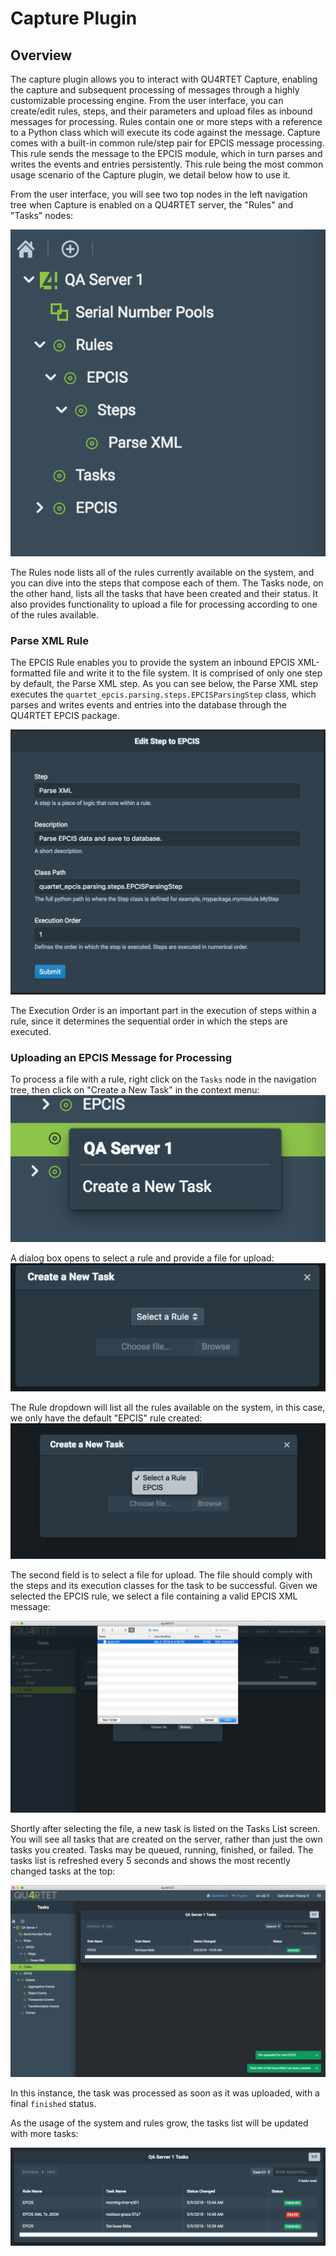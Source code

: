 # Capture Plugin

## Overview

The capture plugin allows you to interact with QU4RTET Capture, enabling the capture and subsequent processing of messages through a highly customizable processing engine.
From the user interface, you can create/edit rules, steps, and their parameters and upload files as inbound messages for processing. Rules contain one or more steps with a reference to a Python class which will execute its code against the message.
Capture comes with a built-in common rule/step pair for EPCIS message processing. This rule sends the message to the EPCIS module, which in turn parses and writes the events and entries persistently. This rule being the most common usage scenario of the Capture plugin, we detail below how to use it.

From the user interface, you will see two top nodes in the left navigation tree when Capture is enabled on a QU4RTET server, the "Rules" and "Tasks" nodes:

![screenshot](./screenshots/capture/1.png)

The Rules node lists all of the rules currently available on the system, and you can dive into the steps that compose each of them.
The Tasks node, on the other hand, lists all the tasks that have been created and their status. It also provides functionality to upload a file for processing according to one of the rules available.

### Parse XML Rule

The EPCIS Rule enables you to provide the system an inbound EPCIS XML-formatted file and write it to the file system. It is comprised of only one step by default, the Parse XML step. As you can see below, the Parse XML step executes the `quartet_epcis.parsing.steps.EPCISParsingStep` class, which parses and writes events and entries into the database through the QU4RTET EPCIS package.

![screenshot](./screenshots/capture/11.png)

The Execution Order is an important part in the execution of steps within a rule, since it determines the sequential order in which the steps are executed.

### Uploading an EPCIS Message for Processing

To process a file with a rule, right click on the `Tasks` node in the navigation tree, then click on "Create a New Task" in the context menu:
![screenshot](./screenshots/capture/12.png)

A dialog box opens to select a rule and provide a file for upload:
![screenshot](./screenshots/capture/13.png)

The Rule dropdown will list all the rules available on the system, in this case, we only have the default "EPCIS" rule created:
![screenshot](./screenshots/capture/14.png)

The second field is to select a file for upload. The file should comply with the steps and its execution classes for the task to be successful. Given we selected the EPCIS rule, we select a file containing a valid EPCIS XML message:

![screenshot](./screenshots/capture/15.png)

Shortly after selecting the file, a new task is listed on the Tasks List screen.
You will see all tasks that are created on the server, rather than just the own tasks you created. Tasks may be queued, running, finished, or failed. The tasks list is refreshed every 5 seconds and shows the most recently changed tasks at the top:

![screenshot](./screenshots/capture/16.png)

In this instance, the task was processed as soon as it was uploaded, with a final `finished` status.

As the usage of the system and rules grow, the tasks list will be updated with more tasks:

![screenshot](./screenshots/capture/17.png)

